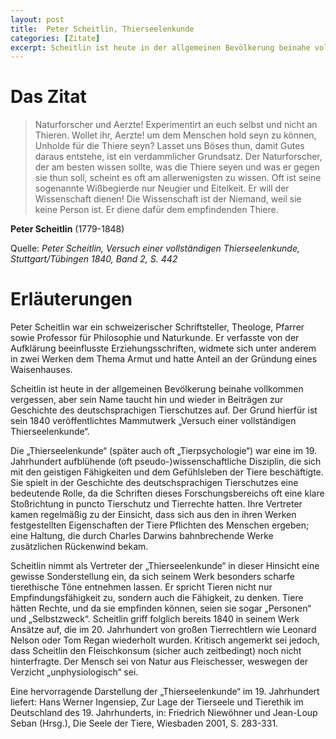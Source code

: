 ```yaml
---
layout: post
title:  Peter Scheitlin, Thierseelenkunde
categories: [Zitate]
excerpt: Scheitlin ist heute in der allgemeinen Bevölkerung beinahe vollkommen vergessen, aber sein Name taucht hin und wieder in Beiträgen zur Geschichte des deutschsprachigen Tierschutzes auf. Der Grund hierfür ist sein 1840 veröffentlichtes Mammutwerk „Versuch einer vollständigen Thierseelenkunde“.
---
```


# Das Zitat

> Naturforscher und Aerzte! Experimentirt an euch selbst und nicht an Thieren. Wollet ihr, Aerzte! um dem Menschen hold seyn zu können, Unholde für die Thiere seyn? Lasset uns Böses thun, damit Gutes daraus entstehe, ist ein verdammlicher Grundsatz. Der Naturforscher, der am  besten wissen sollte, was die Thiere seyen und was er gegen sie thun soll, scheint es oft am allerwenigsten zu  wissen. Oft ist seine sogenannte Wißbegierde nur Neugier und Eitelkeit. Er will der Wissenschaft dienen! Die Wissenschaft ist der Niemand, weil sie keine Person ist. Er diene dafür dem empfindenden Thiere.

**Peter Scheitlin** (1779-1848)

Quelle: _Peter Scheitlin, Versuch einer vollständigen Thierseelenkunde, Stuttgart/Tübingen 1840, Band 2, S. 442_

# Erläuterungen

Peter Scheitlin war ein schweizerischer Schriftsteller, Theologe, Pfarrer sowie Professor für Philosophie und Naturkunde. Er verfasste von der Aufklärung beeinflusste Erziehungsschriften, widmete sich unter anderem in zwei Werken dem Thema Armut und hatte Anteil an der Gründung eines Waisenhauses.

Scheitlin ist heute in der allgemeinen Bevölkerung beinahe vollkommen vergessen, aber sein Name taucht hin und wieder in Beiträgen zur Geschichte des deutschsprachigen Tierschutzes auf. Der Grund hierfür ist sein 1840 veröffentlichtes Mammutwerk „Versuch einer vollständigen Thierseelenkunde“.

Die „Thierseelenkunde“ (später auch oft „Tierpsychologie“) war eine im 19. Jahrhundert aufblühende (oft pseudo-)wissenschaftliche Disziplin, die sich mit den geistigen Fähigkeiten und dem Gefühlsleben der Tiere beschäftigte. Sie spielt in der Geschichte des deutschsprachigen Tierschutzes eine bedeutende Rolle, da die Schriften dieses Forschungsbereichs oft eine klare Stoßrichtung in puncto Tierschutz und Tierrechte hatten. Ihre Vertreter kamen regelmäßig zu der Einsicht, dass sich aus den in ihren Werken festgestellten Eigenschaften der Tiere Pflichten des Menschen ergeben; eine Haltung, die durch Charles Darwins bahnbrechende Werke zusätzlichen Rückenwind bekam.

Scheitlin nimmt als Vertreter der „Thierseelenkunde“ in dieser Hinsicht eine gewisse Sonderstellung ein, da sich seinem Werk besonders scharfe tierethische Töne entnehmen lassen. Er spricht Tieren nicht nur Empfindungsfähigkeit zu, sondern auch die Fähigkeit, zu denken. Tiere hätten Rechte, und da sie empfinden können, seien sie sogar „Personen“ und „Selbstzweck“. Scheitlin griff folglich bereits 1840 in seinem Werk Ansätze auf, die im 20. Jahrhundert von großen Tierrechtlern wie Leonard Nelson oder Tom Regan wiederholt wurden.
Kritisch angemerkt sei jedoch, dass Scheitlin den Fleischkonsum (sicher auch zeitbedingt) noch nicht hinterfragte. Der Mensch sei von Natur aus Fleischesser, weswegen der Verzicht „unphysiologisch“ sei.

Eine hervorragende Darstellung der „Thierseelenkunde“ im 19. Jahrhundert liefert: Hans Werner Ingensiep, Zur Lage der Tierseele und Tierethik im Deutschland des 19. Jahrhunderts, in: Friedrich Niewöhner und Jean-Loup Seban (Hrsg.), Die Seele der Tiere, Wiesbaden 2001, S. 283-331.
